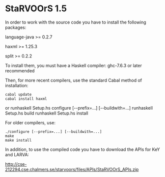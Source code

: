 
# StaRVOOrS 1.5 


In order to work with the source code you have to install the following packages:

 language-java >= 0.2.7
 
 haxml >= 1.25.3 

 split >= 0.2.2


To install them, you must have a Haskell compiler: ghc-7.6.3 or later recommended

Then, for more recent compilers, use the standard Cabal method of installation:

    cabal update
    cabal install haxml

or
    runhaskell Setup.hs configure [--prefix=...] [--buildwith=...]
    runhaskell Setup.hs build
    runhaskell Setup.hs install

For older compilers, use:

    ./configure [--prefix=...] [--buildwith=...]
    make
    make install

In addition, to use the compiled code you have to download the APIs for KeY and LARVA:

http://cse-212294.cse.chalmers.se/starvoors/files/APIs/StaRVOOrS_APIs.zip
